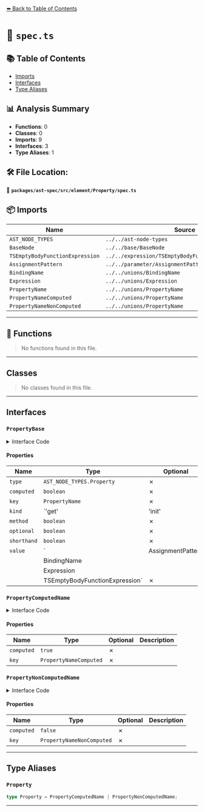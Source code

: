 [⬅️ Back to Table of Contents](../../../../../index.md)

# 📄 `spec.ts`

## 📚 Table of Contents

- [Imports](#imports)
- [Interfaces](#interfaces)
- [Type Aliases](#type-aliases)

## 📊 Analysis Summary

- **Functions**: 0
- **Classes**: 0
- **Imports**: 9
- **Interfaces**: 3
- **Type Aliases**: 1

## 🛠️ File Location:
📂 **`packages/ast-spec/src/element/Property/spec.ts`**

## 📦 Imports

| Name | Source |
|------|--------|
| `AST_NODE_TYPES` | `../../ast-node-types` |
| `BaseNode` | `../../base/BaseNode` |
| `TSEmptyBodyFunctionExpression` | `../../expression/TSEmptyBodyFunctionExpression/spec` |
| `AssignmentPattern` | `../../parameter/AssignmentPattern/spec` |
| `BindingName` | `../../unions/BindingName` |
| `Expression` | `../../unions/Expression` |
| `PropertyName` | `../../unions/PropertyName` |
| `PropertyNameComputed` | `../../unions/PropertyName` |
| `PropertyNameNonComputed` | `../../unions/PropertyName` |


---

## 🔧 Functions

> No functions found in this file.


---

## Classes

> No classes found in this file.


---

## Interfaces

### `PropertyBase`

<details><summary>Interface Code</summary>

```ts
interface PropertyBase extends BaseNode {
  type: AST_NODE_TYPES.Property;
  computed: boolean;
  key: PropertyName;
  kind: 'get' | 'init' | 'set';
  method: boolean;
  optional: boolean;
  shorthand: boolean;
  value:
    | AssignmentPattern
    | BindingName
    | Expression
    | TSEmptyBodyFunctionExpression;
}
```
</details>

#### Properties

| Name | Type | Optional | Description |
|------|------|----------|-------------|
| `type` | `AST_NODE_TYPES.Property` | ✗ |  |
| `computed` | `boolean` | ✗ |  |
| `key` | `PropertyName` | ✗ |  |
| `kind` | `'get' | 'init' | 'set'` | ✗ |  |
| `method` | `boolean` | ✗ |  |
| `optional` | `boolean` | ✗ |  |
| `shorthand` | `boolean` | ✗ |  |
| `value` | `| AssignmentPattern
    | BindingName
    | Expression
    | TSEmptyBodyFunctionExpression` | ✗ |  |

### `PropertyComputedName`

<details><summary>Interface Code</summary>

```ts
export interface PropertyComputedName extends PropertyBase {
  computed: true;
  key: PropertyNameComputed;
}
```
</details>

#### Properties

| Name | Type | Optional | Description |
|------|------|----------|-------------|
| `computed` | `true` | ✗ |  |
| `key` | `PropertyNameComputed` | ✗ |  |

### `PropertyNonComputedName`

<details><summary>Interface Code</summary>

```ts
export interface PropertyNonComputedName extends PropertyBase {
  computed: false;
  key: PropertyNameNonComputed;
}
```
</details>

#### Properties

| Name | Type | Optional | Description |
|------|------|----------|-------------|
| `computed` | `false` | ✗ |  |
| `key` | `PropertyNameNonComputed` | ✗ |  |


---

## Type Aliases

### `Property`

```ts
type Property = PropertyComputedName | PropertyNonComputedName;
```


---